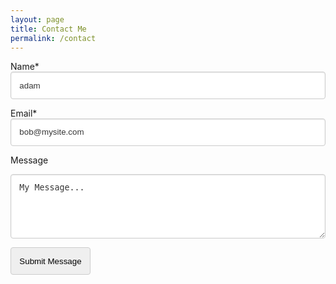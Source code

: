 ```yaml
---
layout: page
title: Contact Me
permalink: /contact
---
```




<label class="label">Name*</label>
<input id="name" class="input" type="text" required value="adam">

<label class="label">Email*</label>
<input id="email" class="input" type="email" required value="bob@mysite.com">

<label class="label">Message</label>
<textarea id="message" class="textarea" rows="5">My Message...</textarea>

<button id="submit" class="button is-link">Submit Message</button>

<!-- Hidden by default. Form submit unhides. Close button re-hides -->
<div class="notification is-success hidden" id="submit-notification">
  <button class="delete" id="submit-delete"></button>
  Thanks. Your message has been sent. I'll be in touch soon.
</div>

<script>
  // Form submit clicked...
  document.getElementById('submit').addEventListener('click', function(event) {

    // Prevent form submission default, disable the submit button and show the notification.
    event.preventDefault();
    document.getElementById('submit').disabled = true;
    document.getElementById('submit-notification').classList.remove("hidden");

    name = document.getElementById('name').value;
    email = document.getElementById('email').value;
    message = document.getElementById('message').value;

    // Submit data to AWS API
    var xmlhttp = new XMLHttpRequest();
    var theUrl = "https://pkhlhwjn33.execute-api.ap-southeast-2.amazonaws.com/default/submitAGardnerNetContactForm";
    xmlhttp.open("POST", theUrl);
    xmlhttp.send(JSON.stringify({ "name": name, "email": email, "message": message}));

  });

  // When notification delete button is clicked, hide notifiction.
  document.getElementById('submit-delete').addEventListener('click', function(event) {
    document.getElementById('submit-notification').classList.add("hidden");
  });
</script>

<style>
  .input, .textarea {
box-shadow: inset 0 1px 2px rgba(10, 10, 10, 0.1);
max-width: 100%;
width: 100%;
}
.input, .textarea, .select select {
  background-color: white;
  border-color: #dbdbdb;
  border-radius: 4px;
  color: #363636;
}
.button, .input, .textarea, select{
  align-items: center;
  border: 1px solid #ccc;
  border-radius: 4px;
  padding: 1em;
}

.hidden {
  visibility: hidden;
}
</script>
